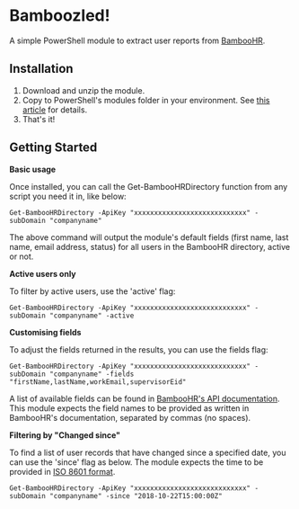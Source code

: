# Bamboozled!

A simple PowerShell module to extract user reports from [BambooHR](https://www.bamboohr.com/).

## Installation

1. Download and unzip the module.
2. Copy to PowerShell's modules folder in your environment. See [this article](https://docs.microsoft.com/en-us/powershell/developer/module/installing-a-powershell-module) for details.
3. That's it!

## Getting Started

**Basic usage**

Once installed, you can call the Get-BambooHRDirectory function from any script you need it in, like below:

```
Get-BambooHRDirectory -ApiKey "xxxxxxxxxxxxxxxxxxxxxxxxxxxx" -subDomain "companyname"
```

The above command will output the module's default fields (first name, last name, email address, status) for all users in the BambooHR directory, active or not. 

**Active users only**

To filter by active users, use the 'active' flag:

```
Get-BambooHRDirectory -ApiKey "xxxxxxxxxxxxxxxxxxxxxxxxxxxx" -subDomain "companyname" -active
```

**Customising fields**

To adjust the fields returned in the results, you can use the fields flag:

```
Get-BambooHRDirectory -ApiKey "xxxxxxxxxxxxxxxxxxxxxxxxxxxx" -subDomain "companyname" -fields "firstName,lastName,workEmail,supervisorEid"
```

A list of available fields can be found in [BambooHR's API documentation](https://www.bamboohr.com/api/documentation/employees.php). This module expects the field names to be provided as written in BambooHR's documentation, separated by commas (no spaces).

**Filtering by "Changed since"**

To find a list of user records that have changed since a specified date, you can use the 'since' flag as below. The module expects the time to be provided in [ISO 8601 format](https://www.iso.org/iso-8601-date-and-time-format.html).

```
Get-BambooHRDirectory -ApiKey "xxxxxxxxxxxxxxxxxxxxxxxxxxxx" -subDomain "companyname" -since "2018-10-22T15:00:00Z"
```